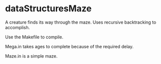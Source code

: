 # dataStructuresMaze
A creature finds its way through the maze. Uses recursive backtracking to accomplish.

Use the Makefile to compile.

Mega.in takes ages to complete because of the required delay.

Maze.in is a simple maze.
